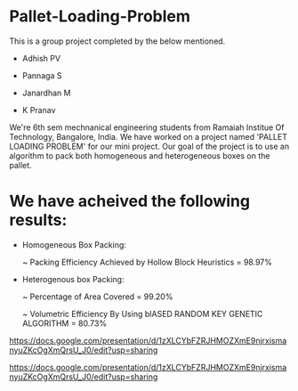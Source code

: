 # Pallet-Loading-Problem

This is a group project completed by the below mentioned.


* Adhish PV

* Pannaga S

* Janardhan M

* K Pranav

We're 6th sem mechnanical engineering students from Ramaiah Institue Of Technology, Bangalore, India. We have worked on a project named 'PALLET LOADING PROBLEM' for our mini project. Our goal of the project is to use an algorithm to pack both homogeneous and heterogeneous boxes on the pallet.

# We have acheived the following results:

* Homogeneous Box Packing:

    ~ Packing Efficiency Achieved by Hollow Block Heuristics = 98.97%

* Heterogenous box Packing:

    ~ Percentage of Area Covered = 99.20%

    ~ Volumetric Efficiency By Using bIASED RANDOM KEY GENETIC ALGORITHM = 80.73%

https://docs.google.com/presentation/d/1zXLCYbFZRJHMOZXmE9njrxismanyuZKcOgXmQrsU_J0/edit?usp=sharing

https://docs.google.com/presentation/d/1zXLCYbFZRJHMOZXmE9njrxismanyuZKcOgXmQrsU_J0/edit?usp=sharing

